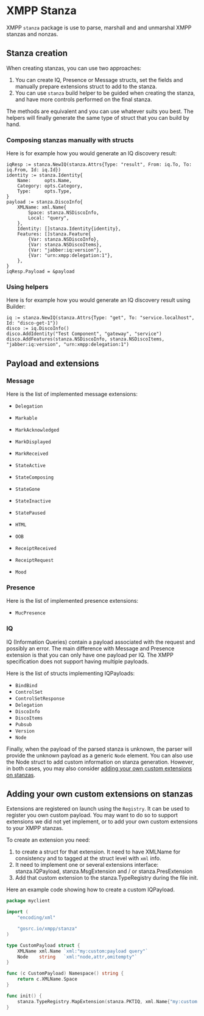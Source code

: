 # XMPP Stanza

XMPP `stanza` package is use to parse, marshall and and unmarshal XMPP stanzas and nonzas.

## Stanza creation

When creating stanzas, you can use two approaches:

1. You can create IQ, Presence or Message structs, set the fields and manually prepare extensions struct to add to the
stanza.
2. You can use `stanza` build helper to be guided when creating the stanza, and have more controls performed on the
final stanza.

The methods are equivalent and you can use whatever suits you best. The helpers will finally generate the same type of
struct that you can build by hand.

### Composing stanzas manually with structs

Here is for example how you would generate an IQ discovery result:

	iqResp := stanza.NewIQ(stanza.Attrs{Type: "result", From: iq.To, To: iq.From, Id: iq.Id})
	identity := stanza.Identity{
		Name:     opts.Name,
		Category: opts.Category,
		Type:     opts.Type,
	}
	payload := stanza.DiscoInfo{
		XMLName: xml.Name{
			Space: stanza.NSDiscoInfo,
			Local: "query",
		},
		Identity: []stanza.Identity{identity},
		Features: []stanza.Feature{
			{Var: stanza.NSDiscoInfo},
			{Var: stanza.NSDiscoItems},
			{Var: "jabber:iq:version"},
			{Var: "urn:xmpp:delegation:1"},
		},
	}
	iqResp.Payload = &payload

### Using helpers

Here is for example how you would generate an IQ discovery result using Builder:

	iq := stanza.NewIQ(stanza.Attrs{Type: "get", To: "service.localhost", Id: "disco-get-1"})
	disco := iq.DiscoInfo()
	disco.AddIdentity("Test Component", "gateway", "service")
	disco.AddFeatures(stanza.NSDiscoInfo, stanza.NSDiscoItems, "jabber:iq:version", "urn:xmpp:delegation:1")

## Payload and extensions

### Message

Here is the list of implemented message extensions:

- `Delegation`

- `Markable`
- `MarkAcknowledged`
- `MarkDisplayed`
- `MarkReceived`

- `StateActive`
- `StateComposing`
- `StateGone`
- `StateInactive`
- `StatePaused`

- `HTML`

- `OOB`

- `ReceiptReceived`
- `ReceiptRequest`

- `Mood`

### Presence

Here is the list of implemented presence extensions:

- `MucPresence`

### IQ

IQ (Information Queries) contain a payload associated with the request and possibly an error. The main difference with
Message and Presence extension is that you can only have one payload per IQ. The XMPP specification does not support
having multiple payloads.

Here is the list of structs implementing IQPayloads:

- `BindBind`
- `ControlSet`
- `ControlSetResponse`
- `Delegation`
- `DiscoInfo`
- `DiscoItems`
- `Pubsub`
- `Version`
- `Node`

Finally, when the payload of the parsed stanza is unknown, the parser will provide the unknown payload as a generic
`Node` element. You can also use the Node struct to add custom information on stanza generation. However, in both cases,
you may also consider [adding your own custom extensions on stanzas]().


## Adding your own custom extensions on stanzas

Extensions are registered on launch using the `Registry`. It can be used to register you own custom payload. You may
want to do so to support extensions we did not yet implement, or to add your own custom extensions to your XMPP stanzas.

To create an extension you need:
1. to create a struct for that extension. It need to have XMLName for consistency and to tagged at the struct level with
`xml` info.
2. It need to implement one or several extensions interface: stanza.IQPayload, stanza.MsgExtension and / or
stanza.PresExtension
3. Add that custom extension to the stanza.TypeRegistry during the file init.

Here an example code showing how to create a custom IQPayload. 

```go
package myclient

import (
	"encoding/xml"

	"gosrc.io/xmpp/stanza"
)

type CustomPayload struct {
	XMLName xml.Name `xml:"my:custom:payload query"`
	Node    string   `xml:"node,attr,omitempty"`
}

func (c CustomPayload) Namespace() string {
	return c.XMLName.Space
}

func init() {
	stanza.TypeRegistry.MapExtension(stanza.PKTIQ, xml.Name{"my:custom:payload", "query"}, CustomPayload{})
}
```